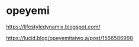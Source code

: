 # opeyemi

https://lifestyledynamix.blogspot.com/ 

https://lucid.blog/opeyemitaiwo.a/post/1566586998
